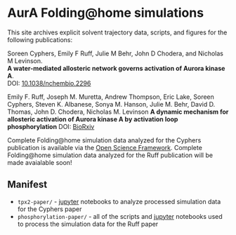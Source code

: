 # AurA Folding@home simulations

This site archives explicit solvent trajectory data, scripts, and figures for the following publications:

Soreen Cyphers, Emily F Ruff, Julie M Behr, John D Chodera, and Nicholas M Levinson.  
**A water-mediated allosteric network governs activation of Aurora kinase A**.  
DOI: [10.1038/nchembio.2296](http://dx.doi.org/10.1038/nchembio.2296)

Emily F. Ruff, Joseph M. Muretta, Andrew Thompson, Eric Lake, Soreen Cyphers, Steven K. Albanese, Sonya M. Hanson, Julie M. Behr, David D. Thomas, John D. Chodera, Nicholas M. Levinson
**A dynamic mechanism for allosteric activation of Aurora kinase A by activation loop phosphorylation** DOI: [BioRxiv](https://doi.org/10.1101/205260) 


Complete Folding@home simulation data analyzed for the Cyphers publication is available via the [Open Science Framework](https://osf.io/afg8h/).
Complete Folding@home simulation data analyzed for the Ruff publication will be made avaialable soon! 

## Manifest

* `tpx2-paper/` - [jupyter](http://jupyter.org/) notebooks to analyze processed simulation data for the Cyphers paper 
* `phosphorylation-paper/` - all of the scripts and [jupyter](http://jupyter.org/) notebooks used to process the simulation data for the Ruff paper


